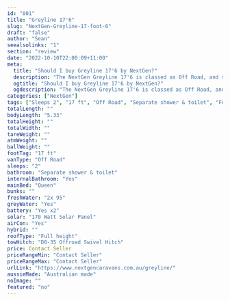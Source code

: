 ```yaml
---
id: "801"
title: "Greyline 17'6"
slug: "NextGen-Greyline-17-foot-6"
draft: "false"
author: "Sean"
seealsolinks: "1"
section: "review"
date: "2022-10-10T22:00:09+11:00"
meta:
  title: "Should I buy Greyline 17'6 by NextGen?"
  description: "The NextGen Greyline 17'6 is classed as Off Road, and sleeps 2 people. It is Australian made and comes in at 17 ft. It generally has Separate shower & toilet."
  ogtitle: "Should I buy Greyline 17'6 by NextGen?"
  ogdescription: "The NextGen Greyline 17'6 is classed as Off Road, and sleeps 2 people. It is Australian made and comes in at 17 ft. It generally has Separate shower & toilet."
categories: ["NextGen"]
tags: ["Sleeps 2", "17 ft", "Off Road", "Separate shower & toilet", "Full height", "Price Unknown", "Australian made"]
totalLength: ""
bodyLength: "5.33"
totalHeight: ""
totalWidth: ""
tareWeight: ""
atmWeight: ""
ballWeight: ""
footTag: "17 ft"
vanType: "Off Road"
sleeps: "2"
bathroom: "Separate shower & toilet"
internalBathroom: "Yes"
mainBed: "Queen"
bunks: ""
freshWater: "2x 95"
greyWater: "Yes"
battery: "Yes x2"
solar: "170 Watt Solar Panel"
airCon: "Yes"
hybrid: ""
roofType: "Full height"
towHitch: "D0-35 Offroad Swivel Hitch"
price: Contact Seller
priceRangeMin: "Contact Seller"
priceRangeMax: "Contact Seller"
urlLink: "https://www.nextgencaravans.com.au/greyline/"
aussieMade: "Australian made"
noImage: ""
featured: "no"
---
```

